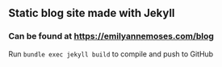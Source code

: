 ## Static blog site made with Jekyll

### Can be found at https://emilyannemoses.com/blog

Run `bundle exec jekyll build` to compile and push to GitHub